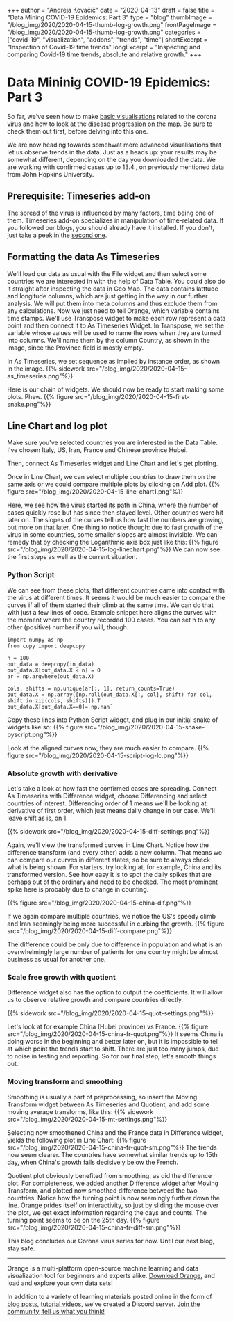 +++
author = "Andreja Kovačič"
date = "2020-04-13"
draft = false
title = "Data Mining COVID-19 Epidemics: Part 3"
type = "blog"
thumbImage = "/blog_img/2020/2020-04-15-thumb-log-growth.png"
frontPageImage = "/blog_img/2020/2020-04-15-thumb-log-growth.png"
categories = ["covid-19", "visualization", "addons", "trends", "time"]
shortExcerpt = "Inspection of Covid-19 time trends"
longExcerpt = "Inspecting and comparing Covid-19 time trends, absolute and relative growth."
+++

# Data Mininig COVID-19 Epidemics: Part 3

So far, we've seen how to make [basic visualisations](https://orange.biolab.si/blog/2020/2020-04-02-covid-19-basic/) related to the corona virus and how to look at the [disease progression on the map](https://orange.biolab.si/blog/2020/2020-04-09-covid-19-part-2/). Be sure to check them out first, before delving into this one. 

We are now heading towards somehwat more advanced visualisations that let us observe trends in the data. Just as a heads up: your results may be somewhat different, depending on the day you downloaded the data. We are working with confirmed cases up to 13.4., on previously mentioned data from John Hopkins University.

## Prerequisite: Timeseries add-on
The spread of the virus is influenced by many factors, time being one of them. Timeseries add-on specializes in manipulation of time-related data. If you followed our blogs, you should already have it installed. If you don't, just take a peek in the [second one](https://orange.biolab.si/blog/2020/2020-04-09-covid-19-part-2/).

## Formatting the data As Timeseries
We'll load our data as usual with the File widget and then select some countries we are interested in with the help of Data Table. You could also do it straight after inspecting the data in Geo Map.
The data contains latttude and longitude columns, which are just getting in the way in our further analysis. We will put them into meta columns and thus exclude them from any calculations.
Now we just need to tell Orange, which variable contains time stamps. We'll use Transpose widget to make each row represent a data point and then connect it to As Timeseries Widget.
In Transpose, we set the variable whose values will be used to name the rows when they are turned into columns. We'll name them by the column Country, as shown in the image, since the Province field is mostly empty.

In As Timeseries, we set sequence as implied by instance order, as shown in the image.
{{% sidework src="/blog_img/2020/2020-04-15-as_timeseries.png"%}}

 
Here is our chain of widgets. We should now be ready to start making some plots. Phew. 
{{% figure src="/blog_img/2020/2020-04-15-first-snake.png"%}}

## Line Chart and log plot
Make sure you've selected countries you are interested in the Data Table. I've chosen Italy, US, Iran, France and Chinese province Hubei.

Then, connect As Timeseries widget and Line Chart and let's get plotting.

Once in Line Chart, we can select multiple countries to draw them on the same axis or we could compare multiple plots by clicking on Add plot.
{{% figure src="/blog_img/2020/2020-04-15-line-chart1.png"%}}

Here, we see how the virus started its path in China, where the number of cases quickly rose but has since then stayed level. Other countries were hit later on. The slopes of the curves tell us how fast the numbers are growing, but more on that later. One thing to notice though: due to fast growth of the virus in some countries, some smaller slopes are almost invisible. We can remedy that by checking the Logarithmic axis box just like this:
{{% figure src="/blog_img/2020/2020-04-15-log-linechart.png"%}}
We can now see the first steps as well as the current situation.

### Python Script
We can see from these plots, that different countries came into contact with the virus at different times. It seems it would be much easier to compare the curves if all of them started their climb at the same time. We can do that with just a few lines of code. Example snippet here aligns the curves with the moment where the country recorded 100 cases. You can set n to any other (positive) number if you will, though.

```
import numpy as np
from copy import deepcopy

n = 100
out_data = deepcopy(in_data)
out_data.X[out_data.X < n] = 0
ar = np.argwhere(out_data.X)

cols, shifts = np.unique(ar[:, 1], return_counts=True)
out_data.X = np.array([np.roll(out_data.X[:, col], shift) for col, shift in zip(cols, shifts)]).T
out_data.X[out_data.X==0]= np.nan`
```
Copy these lines into Python Script widget, and plug in our initial snake of widgets like so:
{{% figure src="/blog_img/2020/2020-04-15-snake-pyscript.png"%}}

Look at the aligned curves now, they are much easier to compare.
{{% figure src="/blog_img/2020/2020-04-15-script-log-lc.png"%}}


### Absolute growth with derivative
Let's take a look at how fast the confirmed cases are spreading. Connect As Timeseries with Difference widget, choose Differencing and select countries of interest. Differencing order of 1 means we'll be looking at derivative of first order, which just means daily change in our case. We'll leave shift as is, on 1. 

{{% sidework src="/blog_img/2020/2020-04-15-diff-settings.png"%}}

Again, we'll view the transformed curves in Line Chart. Notice how the difference transform (and every other) adds a new column. That means we can compare our curves in different states, so be sure to always check what is being shown. 
For starters, try looking at, for example, China and its transformed version. See how easy it is to spot the daily spikes that are perhaps out of the ordinary and need to be checked. The most prominent spike here is probably due to change in counting. 

{{% figure src="/blog_img/2020/2020-04-15-china-dif.png"%}}

If we again compare multiple countries, we notice the US's speedy climb and Iran seemingly being more successful in curbing the growth. 
{{% figure src="/blog_img/2020/2020-04-15-diff-compare.png"%}}

The difference could be only due to difference in population and what is an overwhelmingly large number of patients for one country might be almost business as usual for another one. 

### Scale free growth with quotient
Difference widget also has the option to output the coefficients. It will allow us to observe relative growth and compare countries directly.

{{% sidework src="/blog_img/2020/2020-04-15-quot-settings.png"%}}

Let's look at for example China (Hubei province) vs France.
{{% figure src="/blog_img/2020/2020-04-15-china-fr-quot.png"%}}
It seems China is doing worse in the beginning and better later on, but it is impossible to tell at which point the trends start to shift. There are just too many jumps, due to noise in testing and reporting. So for our final step, let's smooth things out.

### Moving transform and smoothing
Smoothing is usually a part of preprocessing, so insert the Moving Transform widget between As Timeseries and Quotient, and add some moving average transforms, like this:
{{% sidework src="/blog_img/2020/2020-04-15-mt-settings.png"%}}

Selecting now smoothened China and the France data in Difference widget, yields the following plot in Line Chart:
{{% figure src="/blog_img/2020/2020-04-15-china-fr-quot-sm.png"%}}
The trends now seem clearer. The countries have somewhat similar trends up to 15th day, when China's growth falls decisively below the French.

Quotient plot obviously benefited from smoothing, as did the difference plot. For completeness, we added another Difference widget after Moving Transform, and plotted now smoothed difference betweed the two countries. Notice how the turning point is now seemingly further down the line. Orange prides itself on interactivity, so just by sliding the mouse over the plot, we get exact information regarding the days and counts. The turning point seems to be on the 25th day.
{{% figure src="/blog_img/2020/2020-04-15-china-fr-diff-sm.png"%}}

This blog concludes our Corona virus series for now. Until our next blog, stay safe.

---

Orange is a multi-platform open-source machine learning and data visualization tool for beginners and experts alike. [Download Orange](https://orange.biolab.si/download), and load and explore your own data sets!

In addition to a variety of learning materials posted online in the form of
 [blog posts](https://orange.biolab.si/blog/), [tutorial videos](https://www.youtube.com/playlist?list=PLmNPvQr9Tf-ZSDLwOzxpvY-HrE0yv-8Fy), we've created a Discord server. [Join the community, tell us what you think!](https://discord.gg/FWrfeXV)
